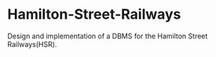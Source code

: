 # Hamilton-Street-Railways
Design and implementation of a DBMS for the Hamilton Street Railways(HSR).
